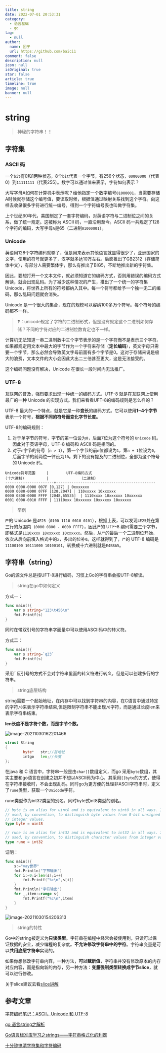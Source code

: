 ```yaml
---
title: string
date: 2022-07-01 20:53:31
category: 
  - 语言基础
  - go
tag: 
  - null
author: 
  name: 团子
  url: https://github.com/baici1
comment: false
description: null
icon: null
isOriginal: true
star: false
article: true
timeline: true
image: null
banner: null
---
```

# string

> 神秘的字符串！！

## 字符集

### ASCII 码

一个`bit`有0和1两种状态，8个`bit`代表一个字节，有256个状态，`00000000`（代表0）到`11111111`（代表255）。数字可以通过值来表示，字符如何表示？

大写字母A如何在计算机中表示呢？给他指定一个数字编号`01000001`，当需要存储A时候就存储这个编号值，要读取时候，根据值通过映射关系找到这个字符。向这样去收录很多字符进行统一编号，得到一个字符编号表也叫做字符集。

上个世纪60年代，美国制定了一套字符编码，对英语字符与二进制位之间的关系，做了统一规定。这被称为 ASCII 码，一直沿用至今。ASCII 码一共规定了128个字符的编码，大写字母`A`是65（二进制`01000001`）。

### Unicode

英语用128个字符编码就够了，但是用来表示其他语言就显得很少了，亚洲国家的文字，使用的符号就更多了，汉字就多达10万左右。后面推出了GB2312（存储简体中文），有部分人需要繁体字，那么有推出了BIG5，不断地推出新的字符集。

因此，要想打开一个文本文件，就必须知道它的编码方式，否则用错误的编码方式解读，就会出现乱码。为了减少这种情况的产生，推出了一个统一的字符集Unicode，将世界上所有的符号都纳入其中。每一个符号都给予一个独一无二的编码，那么乱码问题就会消失。

Unicode 是一个很大的集合，现在的规模可以容纳100多万个符号。每个符号的编码都不一样。

> ❓：unicode规定了字符的二进制形式，但是没有规定这个二进制如何存储？不同的字符对应的二进制位数肯定也不一样。

计算机无法知道一串二进制数中三个字节表示的是一个字符而不是表示三个字符。如果都规定用文本中最大的字节作为一个字符来存储（**定长编码**），英文字母只需要一个字节，那么必然会导致英文字母前面有多个字节是0。这对于存储来说是极大的浪费，文本文件的大小会因此大出二三倍甚至更大，这是无法接受的。

这个编码问题没有解决，Unicode 在很长一段时间内无法推广。

### UTF-8

互联网的普及，强烈要求出现一种统一的编码方式。UTF-8 就是在互联网上使用最广的一种 Unicode 的实现方式。我们来看看UFT-8的编码规则是怎么样的？

UTF-8 最大的一个特点，就是它是一种**变长**的编码方式。它可以使用**1~4个字节**表示一个符号，**根据不同的符号而变化字节长度。**

UTF-8的编码规则：

1. 对于单字节的符号，字节的第一位设为`0`，后面7位为这个符号的 `Unicode` 码。因此对于英语字母，UTF-8 编码和 ASCII 码是相同的。
2. 对于`n`字节的符号（`n > 1`），第一个字节的前`n`位都设为`1`，第`n + 1`位设为`0`，后面字节的前两位一律设为`10`。剩下的没有提及的二进制位，全部为这个符号的 Unicode 码。

```
Unicode符号范围     |        UTF-8编码方式
(十六进制)          |              （二进制）
----------------------+---------------------------------------------
0000 0000-0000 007F [0,127] | 0xxxxxxx
0000 0080-0000 07FF [128,2047] | 110xxxxx 10xxxxxx
0000 0800-0000 FFFF [2048,65535]  | 1110xxxx 10xxxxxx 10xxxxxx
0001 0000-0010 FFFF | 11110xxx 10xxxxxx 10xxxxxx 10xxxxxx
```

> 举例

`严`的 Unicode 是`4E25`（`0100 1110 0010 0101`），根据上表，可以发现`4E25`处在第三行的范围内（`0000 0800 - 0000 FFFF`），因此`严`的 UTF-8 编码需要三个字节，即格式是`1110xxxx 10xxxxxx 10xxxxxx`。然后，从`严`的最后一个二进制位开始，依次从后向前填入格式中的`x`，多出的位补`0`。这样就得到了，`严`的 UTF-8 编码是`11100100 10111000 10100101`，转换成十六进制就是`E4B8A5`。

## 字符串（string）

Go的源文件总是按UFT-8进行编码，习惯上Go的字符串会按UTF-8解读。

> string在go中如何定义

方式一：

```go
func main(){
	var s string="123\t456\n"
	fmt.Printf(s)
}
```

同时在带双引号的字符串字面量中可以使用ASCII码中的转义符。

方式二：

```go
func main(){
	var s string=`q23`
	fmt.Printf(s)
}
```

采用``反引号的方式不会对字符串里面的转义符进行转义，但是可以创建多行的字符串。

> string底层结构

string需要一个起始地址，在内存中可以找到字符串的内容，在C语言中通过特定的字符`/0`来表示字符串结束,但是限制字符串不能出现`/0`字符，而是通过长度len来表示字符串结束。

**len长度不是字符个数，而是字节个数。**

![image-20211030162201466](https://cdn.jsdelivr.net/gh/baici1/image-host/newimg/20211030162201.png)

```go
struct String
{
        byte*   str;//首地址
        intgo   len;//长度
};
```

在java 和 C 语言中，字符串一般是由`char[]`数组定义，而go 采用`byte`数组，其实主要和go语言在创建之初并不想以ASCII码为中心，其采用`[]byte`的方式，使得在字符串接收时，不会出现乱码。同时go为更方便的处理非ASCII字符串时，定义了`rune`类型，获取一个`Unicode`字符。

rune类型作为int32类型的别名，同时byte式int8类型的别名。

```go
// byte is an alias for uint8 and is equivalent to uint8 in all ways. It is
// used, by convention, to distinguish byte values from 8-bit unsigned
// integer values.
type byte = uint8

// rune is an alias for int32 and is equivalent to int32 in all ways. It is
// used, by convention, to distinguish character values from integer values.
type rune = int32
```

证明：

```go
func main(){
	s:="yay世界"
	fmt.Println("字节输出")
	for i:=0;i<len(s);i++{
		fmt.Printf("%c\n",s[i])
	}
	fmt.Println("字符输出")
	for _,item:=range s{
		fmt.Printf("%c\n",item)
	}
}
```

![image-20211030154206313](https://cdn.jsdelivr.net/gh/baici1/image-host/newimg/20211030154206.png)

> string的特性

Go中的string被定义为**只读类型**。字符串在编程中经常会被使用到，只读可以保证数据的安全，减少编程的复杂度。**不允许修改字符串中的字符**。字符串变量是可以**共用底层字符串**实现的。

如果你想修改字符串内容，一种方法，**可以赋新值**，字符串并没有修改原本的内存对应内容，而是指向新的内存，另一种方法：**变量强制类型转换成字节slice**，就可以进行修改。

关于slice建议去看[slice讲解](./数组与slice.md)

## 参考文章

[字符编码笔记：ASCII，Unicode 和 UTF-8](https://www.ruanyifeng.com/blog/2007/10/ascii_unicode_and_utf-8.html)

[go 语言string之解析](https://cloud.tencent.com/developer/article/1784866)

[Go语言标准库学习之strings——字符串格式化的利器](https://blog.csdn.net/random_w/article/details/107768992)

[十分钟搞清字符集和字符编码](http://cenalulu.github.io/linux/character-encoding/)

